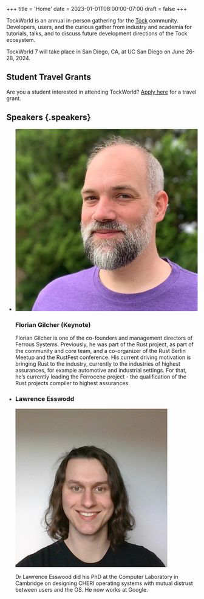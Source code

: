 +++
title = 'Home'
date = 2023-01-01T08:00:00-07:00
draft = false
+++

TockWorld is an annual in-person gathering for the [Tock](https://tockos.org) community. Developers, users, and the curious gather from industry and academia for tutorials, talks, and to discuss future development directions of the Tock ecosystem.

TockWorld 7 will take place in San Diego, CA, at UC San Diego on June 26-28, 2024.

## Student Travel Grants

Are you a student interested in attending TockWorld? [Apply here](grant) for a travel grant.


## Speakers {.speakers}

*
  ![Headshot photo of Florian Gilcher](speakers/florian_gilcher.jpg)

  ### Florian Gilcher (Keynote)

  Florian Gilcher is one of the co-founders and management directors of
  Ferrous Systems. Previously, he was part of the Rust project, as part
  of the community and core team, and a co-organizer of the Rust Berlin
  Meetup and the RustFest conference.
  His current driving motivation is bringing Rust to the industry,
  currently to the industries of highest assurances, for example
  automotive and industrial settings. For that, he’s currently leading
  the Ferrocene project - the qualification of the Rust projects
  compiler to highest assurances.


*
  ### Lawrence Esswodd

  ![Headshot photo of Lawrence Esswood](speakers/lawrence_esswood.jpg)

  Dr Lawrence Esswood did his PhD at the Computer Laboratory in Cambridge on
  designing CHERI operating systems with mutual distrust between users and the
  OS. He now works at Google.

<!--
*
  ### Bobby Reynolds

  Microsoft

*
  ### Gustavo Scotti

  Microsoft

*
  ### Irina Nita

  OxidOS Automotive

*
  ### Amalia Camelia Simion

  Wyloiondrin
-->
